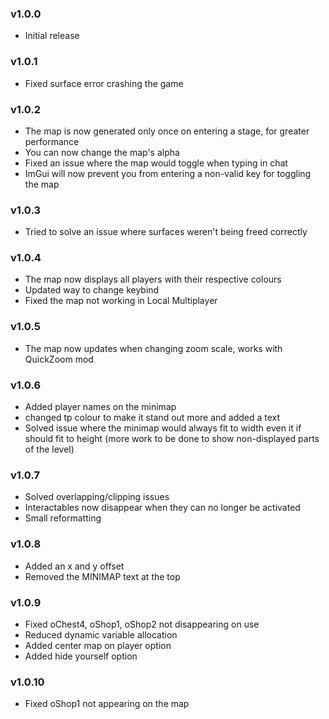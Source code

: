 ### v1.0.0
* Initial release

### v1.0.1
* Fixed surface error crashing the game

### v1.0.2
* The map is now generated only once on entering a stage, for greater performance
* You can now change the map's alpha
* Fixed an issue where the map would toggle when typing in chat
* ImGui will now prevent you from entering a non-valid key for toggling the map

### v1.0.3
* Tried to solve an issue where surfaces weren't being freed correctly

### v1.0.4
* The map now displays all players with their respective colours
* Updated way to change keybind
* Fixed the map not working in Local Multiplayer

### v1.0.5
* The map now updates when changing zoom scale, works with QuickZoom mod

### v1.0.6
* Added player names on the minimap
* changed tp colour to make it stand out more and added a text
* Solved issue where the minimap would always fit to width even it if should fit to height (more work to be done to show non-displayed parts of the level)

### v1.0.7
* Solved overlapping/clipping issues
* Interactables now disappear when they can no longer be activated
* Small reformatting

### v1.0.8
* Added an x and y offset
* Removed the MINIMAP text at the top

### v1.0.9
* Fixed oChest4, oShop1, oShop2 not disappearing on use
* Reduced dynamic variable allocation
* Added center map on player option
* Added hide yourself option

### v1.0.10
* Fixed oShop1 not appearing on the map
